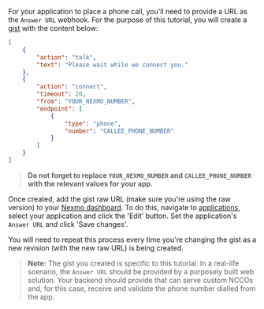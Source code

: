 
For your application to place a phone call, you'll need to provide a URL as the `Answer URL` webhook. For the purpose of this tutorial, you will create a [gist](https://gist.github.com/NexmoDev/f11d10f21fe426ddac4e30b94c6b28dc) with the content below:

```json
[
    {
        "action": "talk",
        "text": "Please wait while we connect you."
    },
    {
        "action": "connect",
        "timeout": 20,
        "from": "YOUR_NEXMO_NUMBER",
        "endpoint": [
            {
                "type": "phone",
                "number": "CALLEE_PHONE_NUMBER"
            }
        ]
    }
]
```

> **Do not forget to replace `YOUR_NEXMO_NUMBER` and `CALLEE_PHONE_NUMBER` with the relevant values for your app.**

Once created, add the gist raw URL (make sure you're using the raw version) to your [Nexmo dashboard](https://dashboard.nexmo.com). To do this, navigate to [applications](https://dashboard.nexmo.com/voice/your-applications), select your application and click the 'Edit' button. Set the application's `Answer URL` and click 'Save changes'.

You will need to repeat this process every time you're changing the gist as a new revision (with the new raw URL) is being created.

> **Note:** The gist you created is specific to this tutorial. In a real-life scenario, the `Answer URL` should be provided by a purposely built web solution. Your backend should provide that can serve custom NCCOs and, for this case, receive and validate the phone number dialled from the app.
